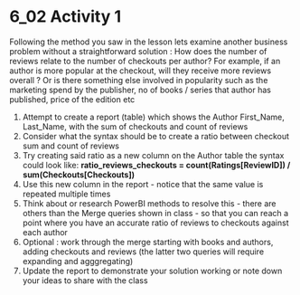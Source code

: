 # 6_02 Activity 1 

Following the method you saw in the lesson lets examine another business problem without a straightforward solution : 
How does the number of reviews relate to the number of checkouts per author?
For example, if an author is more popular at the checkout, will they receive more reviews overall ? 
Or is there something else involved in popularity such as the marketing spend by the publisher, no of books / series that author has published, price of the edition etc   

1. Attempt to create a report (table) which shows the Author First_Name, Last_Name, with the sum of checkouts and count of reviews 
2. Consider what the syntax should be to create a ratio between checkout sum and count of reviews 
3. Try creating said ratio as a new column on the Author table the syntax could look like: **ratio_reviews_checkouts = count(Ratings[ReviewID]) / sum(Checkouts[Checkouts])**
4. Use this new column in the report - notice that the same value is repeated multiple times 
5. Think about or research PowerBI methods to resolve this - there are others than the Merge queries shown in class - so that you can reach a point where you have an accurate ratio of reviews to checkouts against each author
6. Optional : work through the merge starting with books and authors, adding checkouts and reviews (the latter two queries will require expanding and agggregating)
7. Update the report to demonstrate your solution working or note down your ideas to share with the class 
